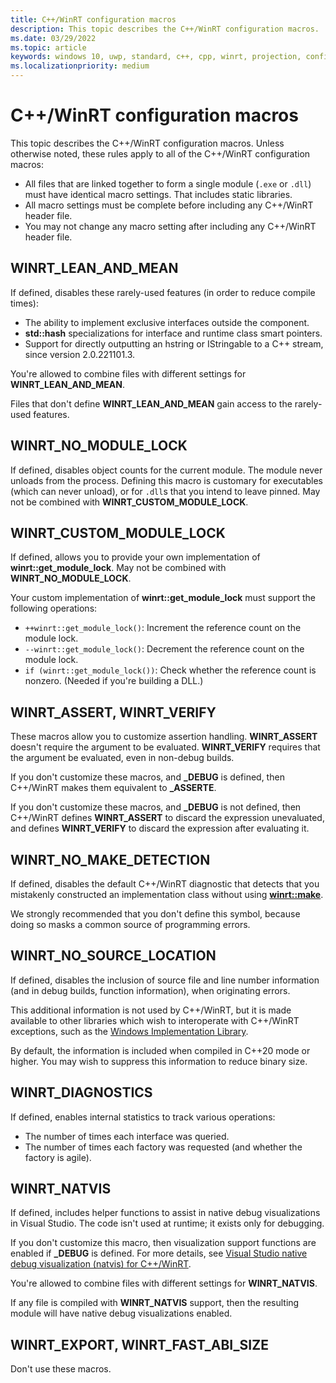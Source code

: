 ```yaml
---
title: C++/WinRT configuration macros
description: This topic describes the C++/WinRT configuration macros.
ms.date: 03/29/2022
ms.topic: article
keywords: windows 10, uwp, standard, c++, cpp, winrt, projection, configuration, macros
ms.localizationpriority: medium
---
```


# C++/WinRT configuration macros

This topic describes the C++/WinRT configuration macros. Unless otherwise noted, these rules apply to all of the C++/WinRT configuration macros:

* All files that are linked together to form a single module (`.exe` or `.dll`) must have identical macro settings. That includes static libraries.
* All macro settings must be complete before including any C++/WinRT header file.
* You may not change any macro setting after including any C++/WinRT header file.

## WINRT_LEAN_AND_MEAN
If defined, disables these rarely-used features (in order to reduce compile times):

* The ability to implement exclusive interfaces outside the component.
* **std::hash** specializations for interface and runtime class smart pointers.
* Support for directly outputting an hstring or IStringable to a C++ stream, since version 2.0.221101.3.

You're allowed to combine files with different settings for **WINRT_LEAN_AND_MEAN**.

Files that don't define **WINRT_LEAN_AND_MEAN** gain access to the rarely-used features.

## WINRT_NO_MODULE_LOCK
If defined, disables object counts for the current module. The module never unloads from the process. Defining this macro is customary for executables (which can never unload), or for `.dll`s that you intend to leave pinned. May not be combined with **WINRT_CUSTOM_MODULE_LOCK**.

## WINRT_CUSTOM_MODULE_LOCK
If defined, allows you to provide your own implementation of **winrt::get_module_lock**. May not be combined with **WINRT_NO_MODULE_LOCK**.

Your custom implementation of **winrt::get_module_lock** must support the following operations:

* `++winrt::get_module_lock()`: Increment the reference count on the module lock.
* `--winrt::get_module_lock()`: Decrement the reference count on the module lock.
* `if (winrt::get_module_lock())`: Check whether the reference count is nonzero. (Needed if you're building a DLL.)

## WINRT_ASSERT, WINRT_VERIFY
These macros allow you to customize assertion handling. **WINRT_ASSERT** doesn't require the argument to be evaluated. **WINRT_VERIFY** requires that the argument be evaluated, even in non-debug builds.

If you don't customize these macros, and **_DEBUG** is defined, then C++/WinRT makes them equivalent to **_ASSERTE**.

If you don't customize these macros, and **_DEBUG** is not defined, then C++/WinRT defines **WINRT_ASSERT** to discard the expression unevaluated, and defines **WINRT_VERIFY** to discard the expression after evaluating it.

## WINRT_NO_MAKE_DETECTION
If defined, disables the default C++/WinRT diagnostic that detects that you mistakenly constructed an implementation class without using [**winrt::make**](/uwp/cpp-ref-for-winrt/make).

We strongly recommended that you don't define this symbol, because doing so masks a common source of programming errors.

## WINRT_NO_SOURCE_LOCATION
If defined, disables the inclusion of source file and line number information
(and in debug builds, function information),
when originating errors.

This additional information is not used by C++/WinRT, but it is made available to other libraries which
wish to interoperate with C++/WinRT exceptions, such as the [Windows Implementation Library](https://github.com/Microsoft/wil).

By default, the information is included when compiled in C++20 mode or higher.
You may wish to suppress this information to reduce binary size.

## WINRT_DIAGNOSTICS
If defined, enables internal statistics to track various operations:
* The number of times each interface was queried.
* The number of times each factory was requested (and whether the factory is agile).

## WINRT_NATVIS
If defined, includes helper functions to assist in native debug visualizations in Visual Studio. The code isn't used at runtime; it exists only for debugging.

If you don't customize this macro, then visualization support functions are enabled if **_DEBUG** is defined. For more details, see [Visual Studio native debug visualization (natvis) for C++/WinRT](natvis.md).

You're allowed to combine files with different settings for **WINRT_NATVIS**.

If any file is compiled with **WINRT_NATVIS** support, then the resulting module will have native debug visualizations enabled.

## WINRT_EXPORT, WINRT_FAST_ABI_SIZE

Don't use these macros.
